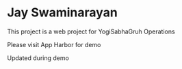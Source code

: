# Jay Swaminarayan
This project is a web project for YogiSabhaGruh Operations

Please visit App Harbor for demo

Updated during demo
